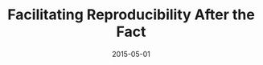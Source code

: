 ---
title: "Facilitating Reproducibility After the Fact"
collection: talks
type: ""
permalink: /talks/2015-reprozip-berkeley
venue: "BIDS Reproducibility Conference, University of California, Berkeley"
date: 2015-05-01
location: "Berkeley, CA"
notes: '[<a href="../files/presentations/2015-talk-berkeley.pdf" target="_blank">presentation</a>]'
---